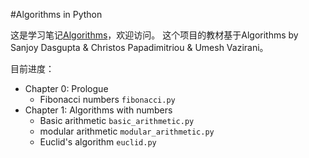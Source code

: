 #Algorithms in Python

这是学习笔记[Algorithms](https://github.com/hahastudio/Algorithms)，欢迎访问。
这个项目的教材基于Algorithms by Sanjoy Dasgupta & Christos Papadimitriou & Umesh Vazirani。

目前进度：

* Chapter 0: Prologue
    * Fibonacci numbers    `fibonacci.py`
* Chapter 1: Algorithms with numbers
    * Basic arithmetic     `basic_arithmetic.py`
    * modular arithmetic   `modular_arithmetic.py`
    * Euclid's algorithm   `euclid.py`